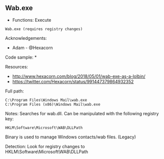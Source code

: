 ## Wab.exe

* Functions: Execute

```
Wab.exe (requires registry changes)
```

Acknowledgements:
* Adam - @Hexacorn

Code sample:
* 

Resources:
* http://www.hexacorn.com/blog/2018/05/01/wab-exe-as-a-lolbin/
* https://twitter.com/Hexacorn/status/991447379864932352

Full path:
```
C:\Program Files\Windows Mail\wab.exe    
C:\Program Files (x86)\Windows Mail\wab.exe    
```

Notes:
Searches for wab.dll. Can be manipulated with the following registry key:
```
HKLM\Software\Microsoft\WAB\DLLPath
```

Binary is used to manage Windows contacts/wab files. (Legacy)


Detection:
Look for registry changes to HKLM\Software\Microsoft\WAB\DLLPath


 
